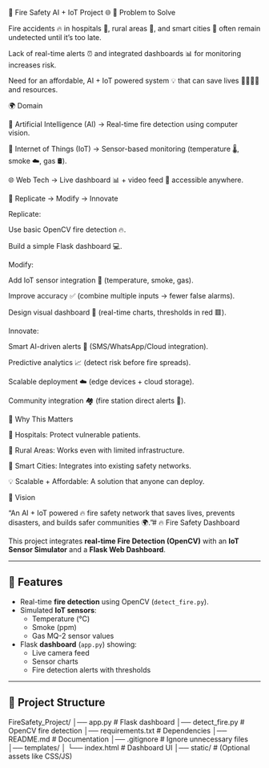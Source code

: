 🚨 Fire Safety AI + IoT Project 🌐
🧩 Problem to Solve

Fire accidents 🔥 in hospitals 🏥, rural areas 🌾, and smart cities 🌆 often remain undetected until it’s too late.

Lack of real-time alerts ⏰ and integrated dashboards 📊 for monitoring increases risk.

Need for an affordable, AI + IoT powered system 💡 that can save lives 👨‍👩‍👧‍👦 and resources.

🌍 Domain

🤖 Artificial Intelligence (AI) → Real-time fire detection using computer vision.

📡 Internet of Things (IoT) → Sensor-based monitoring (temperature 🌡️, smoke ☁️, gas 🛢️).

🌐 Web Tech → Live dashboard 📊 + video feed 🎥 accessible anywhere.

🔄 Replicate → Modify → Innovate

Replicate:

Use basic OpenCV fire detection 🔥.

Build a simple Flask dashboard 💻.

Modify:

Add IoT sensor integration 📡 (temperature, smoke, gas).

Improve accuracy ✅ (combine multiple inputs → fewer false alarms).

Design visual dashboard 🎨 (real-time charts, thresholds in red 🟥).

Innovate:

Smart AI-driven alerts 🚨 (SMS/WhatsApp/Cloud integration).

Predictive analytics 📈 (detect risk before fire spreads).

Scalable deployment ☁️ (edge devices + cloud storage).

Community integration 🏘️ (fire station direct alerts 🚒).

🌟 Why This Matters

🏥 Hospitals: Protect vulnerable patients.

🌾 Rural Areas: Works even with limited infrastructure.

🌆 Smart Cities: Integrates into existing safety networks.

💡 Scalable + Affordable: A solution that anyone can deploy.

🎯 Vision

“An AI + IoT powered 🔥 fire safety network that saves lives, prevents disasters, and builds safer communities 🌍.”# 🔥 Fire Safety Dashboard 

This project integrates **real-time Fire Detection (OpenCV)** with an **IoT Sensor Simulator** and a **Flask Web Dashboard**.

---

## 🚀 Features
- Real-time **fire detection** using OpenCV (`detect_fire.py`).
- Simulated **IoT sensors**:
  - Temperature (°C)
  - Smoke (ppm)
  - Gas MQ-2 sensor values
- Flask **dashboard** (`app.py`) showing:
  - Live camera feed
  - Sensor charts
  - Fire detection alerts with thresholds

---

## 📂 Project Structure
FireSafety_Project/
│── app.py # Flask dashboard
│── detect_fire.py # OpenCV fire detection
│── requirements.txt # Dependencies
│── README.md # Documentation
│── .gitignore # Ignore unnecessary files
│── templates/
│ └── index.html # Dashboard UI
│── static/ # (Optional assets like CSS/JS)
